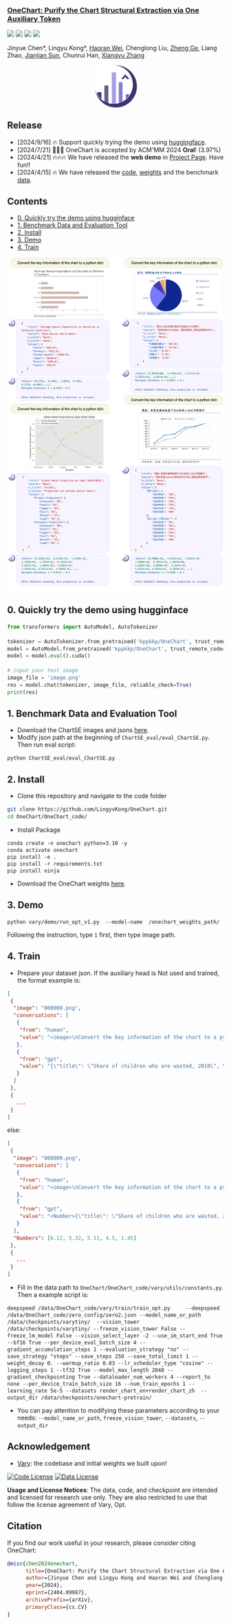 <h3><a href="https://github.com/LingyvKong/OneChart/blob/main/OneChart_paper.pdf">OneChart: Purify the Chart Structural Extraction via One Auxiliary Token</a></h3>
<a href="http://arxiv.org/abs/2404.09987"><img src="https://img.shields.io/badge/Paper-PDF-orange"></a> 
<a href="https://onechartt.github.io/"><img src="https://img.shields.io/badge/Project-Page-Green"></a>
<a href='https://huggingface.co/kppkkp/OneChart/tree/main'><img src='https://img.shields.io/badge/%F0%9F%A4%97%20Hugging%20Face-Models-blue'></a>
<a href="https://zhuanlan.zhihu.com/p/692607557"><img src="https://img.shields.io/badge/zhihu-yellow"></a> 

Jinyue Chen*, Lingyu Kong*, [Haoran Wei](https://scholar.google.com/citations?user=J4naK0MAAAAJ&hl=en), Chenglong Liu, [Zheng Ge](https://joker316701882.github.io/), Liang Zhao, [Jianjian Sun](https://scholar.google.com/citations?user=MVZrGkYAAAAJ&hl=en), Chunrui Han, [Xiangyu Zhang](https://scholar.google.com/citations?user=yuB-cfoAAAAJ&hl=en)
	


<p align="center">
<img src="assets/logo.png" style="width: 100px" align=center>
</p>

## Release
- [2024/9/16] 🔥 Support quickly trying the demo using [huggingface](https://huggingface.co/kppkkp/OneChart/blob/main/README.md).
- [2024/7/21] 🎉🎉🎉 OneChart is accepted by ACM'MM 2024 **Oral**! (3.97%)
- [2024/4/21] 🔥🔥🔥 We have released the **web demo** in [Project Page](https://onechartt.github.io/). Have fun!!
- [2024/4/15] 🔥 We have released the [code](https://github.com/LingyvKong/OneChart), [weights](https://huggingface.co/kppkkp/OneChart/tree/main) and the benchmark [data](https://drive.google.com/drive/folders/1YmOvxq0DfOA9YKoyCZDjpnTIkPNoyegQ?usp=sharing). 


## Contents
- [0. Quickly try the demo using hugginface](#0-quickly-try-the-demo-using-hugginface)
- [1. Benchmark Data and Evaluation Tool](#1-benchmark-data-and-evaluation-tool)
- [2. Install](#2-install)
- [3. Demo](#3-demo)
- [4. Train](#4-train)

<p align="center">
<img src="assets/append_all.png" style="width: 700px" align=center>
</p>

## 0. Quickly try the demo using hugginface
```python
from transformers import AutoModel, AutoTokenizer

tokenizer = AutoTokenizer.from_pretrained('kppkkp/OneChart', trust_remote_code=True, use_fast=False, padding_side="right")
model = AutoModel.from_pretrained('kppkkp/OneChart', trust_remote_code=True, low_cpu_mem_usage=True, device_map='cuda')
model = model.eval().cuda()

# input your test image
image_file = 'image.png'
res = model.chat(tokenizer, image_file, reliable_check=True)
print(res)
```

## 1. Benchmark Data and Evaluation Tool
- Download the ChartSE images and jsons [here](https://drive.google.com/drive/folders/1YmOvxq0DfOA9YKoyCZDjpnTIkPNoyegQ?usp=sharing). 
- Modify json path at the beginning of `ChartSE_eval/eval_ChartSE.py`. Then run eval script:
   
```shell
python ChartSE_eval/eval_ChartSE.py
```

## 2. Install
- Clone this repository and navigate to the code folder
```bash
git clone https://github.com/LingyvKong/OneChart.git
cd OneChart/OneChart_code/
```
- Install Package
```Shell
conda create -n onechart python=3.10 -y
conda activate onechart
pip install -e .
pip install -r requirements.txt
pip install ninja
```
- Download the OneChart weights [here](https://huggingface.co/kppkkp/OneChart/tree/main). 
  
## 3. Demo
```Shell
python vary/demo/run_opt_v1.py  --model-name  /onechart_weights_path/
```
Following the instruction, type `1` first, then type image path.

## 4. Train
- Prepare your dataset json. If the auxiliary head is Not used and trained, the format example is:
```json
[
 {
  "image": "000000.png",
  "conversations": [
   {
    "from": "human",
    "value": "<image>\nConvert the key information of the chart to a python dict:"
   },
   {
    "from": "gpt",
    "value": "{\"title\": \"Share of children who are wasted, 2010\", \"source\": \"None\", \"x_title\": \"None\", \"y_title\": \"None\", \"values\": {\"Haiti\": \"6.12%\", \"Libya\": \"5.32%\", \"Morocco\": \"5.11%\", \"Lebanon\": \"4.5%\", \"Colombia\": \"1.45%\"}}"
   }
  ]
 },
 {
   ...
 }
]
```
else:
```json
[
 {
  "image": "000000.png",
  "conversations": [
   {
    "from": "human",
    "value": "<image>\nConvert the key information of the chart to a python dict:"
   },
   {
    "from": "gpt",
    "value": "<Number>{\"title\": \"Share of children who are wasted, 2010\", \"source\": \"None\", \"x_title\": \"None\", \"y_title\": \"None\", \"values\": {\"Haiti\": \"6.12%\", \"Libya\": \"5.32%\", \"Morocco\": \"5.11%\", \"Lebanon\": \"4.5%\", \"Colombia\": \"1.45%\"}}"
   }
  ],
  "Numbers": [6.12, 5.32, 5.11, 4.5, 1.45]
 },
 {
   ...
 }
]
```
- Fill in the data path to `OneChart/OneChart_code/vary/utils/constants.py`. Then a example script is:
```shell
deepspeed /data/OneChart_code/vary/train/train_opt.py     --deepspeed /data/OneChart_code/zero_config/zero2.json --model_name_or_path /data/checkpoints/varytiny/  --vision_tower /data/checkpoints/varytiny/ --freeze_vision_tower False --freeze_lm_model False --vision_select_layer -2 --use_im_start_end True --bf16 True --per_device_eval_batch_size 4 --gradient_accumulation_steps 1 --evaluation_strategy "no" --save_strategy "steps" --save_steps 250 --save_total_limit 1 --weight_decay 0. --warmup_ratio 0.03 --lr_scheduler_type "cosine" --logging_steps 1 --tf32 True --model_max_length 2048 --gradient_checkpointing True --dataloader_num_workers 4 --report_to none --per_device_train_batch_size 16 --num_train_epochs 1 --learning_rate 5e-5 --datasets render_chart_en+render_chart_zh  --output_dir /data/checkpoints/onechart-pretrain/
```
- You can pay attention to modifying these parameters according to your needs: `--model_name_or_path`, `freeze_vision_tower`, `--datasets`, `--output_dir` 


## Acknowledgement
- [Vary](https://github.com/Ucas-HaoranWei/Vary): the codebase and initial weights we built upon!

[![Code License](https://img.shields.io/badge/Code%20License-Apache_2.0-green.svg)](https://github.com/tatsu-lab/stanford_alpaca/blob/main/LICENSE)
[![Data License](https://img.shields.io/badge/Data%20License-CC%20By%20NC%204.0-red.svg)](https://github.com/tatsu-lab/stanford_alpaca/blob/main/DATA_LICENSE)

**Usage and License Notices**: The data, code, and checkpoint are intended and licensed for research use only. They are also restricted to use that follow the license agreement of Vary, Opt. 


## Citation
If you find our work useful in your research, please consider citing OneChart:
```bibtex
@misc{chen2024onechart,
      title={OneChart: Purify the Chart Structural Extraction via One Auxiliary Token}, 
      author={Jinyue Chen and Lingyu Kong and Haoran Wei and Chenglong Liu and Zheng Ge and Liang Zhao and Jianjian Sun and Chunrui Han and Xiangyu Zhang},
      year={2024},
      eprint={2404.09987},
      archivePrefix={arXiv},
      primaryClass={cs.CV}
}
```
